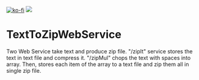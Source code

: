 [![ko-fi](https://ko-fi.com/img/githubbutton_sm.svg)](https://ko-fi.com/P5P411AKC)
<a href="https://www.buymeacoffee.com/hashimati"><img src="https://img.buymeacoffee.com/button-api/?text=Buy me a coffee&emoji=&slug=hashimati&button_colour=BD5FFF&font_colour=ffffff&font_family=Cookie&outline_colour=000000&coffee_colour=FFDD00"></a>
# TextToZipWebService
Two Web Service take text and produce zip file. "/zipIt" service stores the text in text file and compress it. "/zipMul" chops the text with spaces into array. Then, stores each item of the array to a text file and zip them all in single zip file. 
